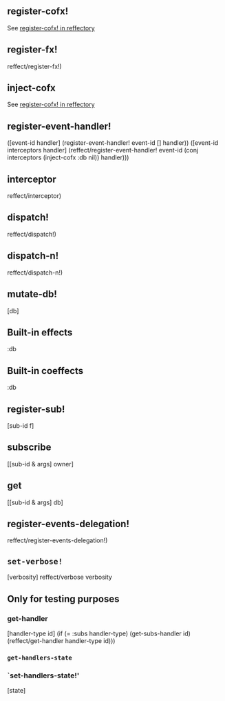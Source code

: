 ## register-cofx!
See [register-cofx! in reffectory](https://github.com/GreenPowerMonitor/reffectory/blob/master/docs/api.md#register-cofx)

## register-fx!
reffect/register-fx!)

## inject-cofx
See [register-cofx! in reffectory](https://github.com/GreenPowerMonitor/reffectory/blob/master/docs/api.md#inject-cofx)

## register-event-handler!
  ([event-id handler] (register-event-handler! event-id [] handler))
  ([event-id interceptors handler]
   (reffect/register-event-handler!
    event-id
    (conj interceptors (inject-cofx :db nil))
    handler)))

## interceptor
reffect/interceptor)

## dispatch!
reffect/dispatch!)

## dispatch-n!
reffect/dispatch-n!)

## mutate-db!
[db]

## Built-in effects
:db

## Built-in coeffects
:db

## register-sub!
[sub-id f]

## subscribe
[[sub-id & args] owner]

## get
[[sub-id & args] db]


## register-events-delegation!
reffect/register-events-delegation!)


## `set-verbose!`
[verbosity]
reffect/verbose verbosity

## Only for testing purposes

### get-handler
[handler-type id]
  (if (= :subs handler-type)
    (get-subs-handler id)
    (reffect/get-handler handler-type id)))

### `get-handlers-state`

### `set-handlers-state!'
[state]
